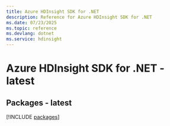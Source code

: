 ```yaml
---
title: Azure HDInsight SDK for .NET
description: Reference for Azure HDInsight SDK for .NET
ms.date: 07/23/2025
ms.topic: reference
ms.devlang: dotnet
ms.service: hdinsight
---
```

# Azure HDInsight SDK for .NET - latest
## Packages - latest
[!INCLUDE [packages](hdinsight-index.md)]